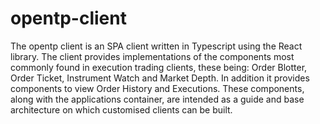 # opentp-client

The opentp client is an SPA client written in Typescript using the React library.  The client provides implementations of the components most commonly found in execution trading clients, these being:  Order Blotter, Order Ticket, Instrument Watch and Market Depth.  In addition it provides components to view Order History and Executions.  These components, along with the applications container, are intended as a guide and base architecture on which customised clients can be built. 